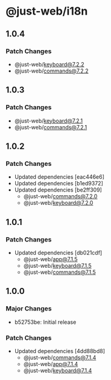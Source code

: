 # @just-web/i18n

## 1.0.4

### Patch Changes

- @just-web/keyboard@7.2.2
- @just-web/commands@7.2.2

## 1.0.3

### Patch Changes

- @just-web/keyboard@7.2.1
- @just-web/commands@7.2.1

## 1.0.2

### Patch Changes

- Updated dependencies [eac446e6]
- Updated dependencies [b1ed9372]
- Updated dependencies [be2ff309]
  - @just-web/commands@7.2.0
  - @just-web/keyboard@7.2.0

## 1.0.1

### Patch Changes

- Updated dependencies [db021cdf]
  - @just-web/app@7.1.5
  - @just-web/keyboard@7.1.5
  - @just-web/commands@7.1.5

## 1.0.0

### Major Changes

- b52753be: Initial release

### Patch Changes

- Updated dependencies [4dd88bd8]
  - @just-web/commands@7.1.4
  - @just-web/app@7.1.4
  - @just-web/keyboard@7.1.4
